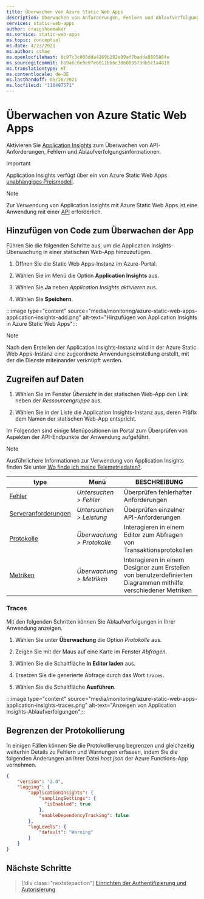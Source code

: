 ```yaml
---
title: Überwachen von Azure Static Web Apps
description: Überwachen von Anforderungen, Fehlern und Ablaufverfolgungsinformationen in Azure Static Web Apps
services: static-web-apps
author: craigshoemaker
ms.service: static-web-apps
ms.topic: conceptual
ms.date: 4/23/2021
ms.author: cshoe
ms.openlocfilehash: 8c97c3c008dda4269b282e89af7badda889588fe
ms.sourcegitcommit: bb9a6c6e9e07e6011bb6c386003573db5c1a4810
ms.translationtype: HT
ms.contentlocale: de-DE
ms.lasthandoff: 05/26/2021
ms.locfileid: "110497571"
---
```

# <a name="monitor-azure-static-web-apps"></a>Überwachen von Azure Static Web Apps

Aktivieren Sie [Application Insights](../azure-monitor/app/app-insights-overview.md) zum Überwachen von API-Anforderungen, Fehlern und Ablaufverfolgungsinformationen.

> [!IMPORTANT]
> Application Insights verfügt über ein von Azure Static Web Apps [unabhängiges Preismodell](https://azure.microsoft.com/pricing/details/monitor).

> [!NOTE]
> Zur Verwendung von Application Insights mit Azure Static Web Apps ist eine Anwendung mit einer [API](./add-api.md) erforderlich.

## <a name="add-monitoring"></a>Hinzufügen von Code zum Überwachen der App

Führen Sie die folgenden Schritte aus, um die Application Insights-Überwachung in einer statischen Web-App hinzuzufügen.

1. Öffnen Sie die Static Web Apps-Instanz im Azure-Portal.

1. Wählen Sie im Menü die Option **Application Insights** aus.

1. Wählen Sie **Ja** neben _Application Insights aktivieren_ aus.

1. Wählen Sie **Speichern**.

:::image type="content" source="media/monitoring/azure-static-web-apps-application-insights-add.png" alt-text="Hinzufügen von Application Insights in Azure Static Web Apps":::

> [!NOTE]
> Nach dem Erstellen der Application Insights-Instanz wird in der Azure Static Web Apps-Instanz eine zugeordnete Anwendungseinstellung erstellt, mit der die Dienste miteinander verknüpft werden.

## <a name="access-data"></a>Zugreifen auf Daten

1. Wählen Sie im Fenster _Übersicht_ in der statischen Web-App den Link neben der _Ressourcengruppe_ aus.

1. Wählen Sie in der Liste die Application Insights-Instanz aus, deren Präfix dem Namen der statischen Web-App entspricht.

Im Folgenden sind einige Menüpositionen im Portal zum Überprüfen von Aspekten der API-Endpunkte der Anwendung aufgeführt.

> [!NOTE]
> Ausführlichere Informationen zur Verwendung von Application Insights finden Sie unter [Wo finde ich meine Telemetriedaten?](../azure-monitor/app/app-insights-overview.md#where-do-i-see-my-telemetry).

| type | Menü | BESCHREIBUNG |
|--- | --- | --- |
| [Fehler](../azure-monitor/app/asp-net-exceptions.md) | _Untersuchen > Fehler_ | Überprüfen fehlerhafter Anforderungen |
| [Serveranforderungen](../azure-monitor/app/tutorial-performance.md) | _Untersuchen > Leistung_ | Überprüfen einzelner API-Anforderungen  |
| [Protokolle](../azure-monitor/app/diagnostic-search.md) | _Überwachung > Protokolle_ | Interagieren in einem Editor zum Abfragen von Transaktionsprotokollen |
| [Metriken](../azure-monitor/essentials/app-insights-metrics.md) | _Überwachung > Metriken_ | Interagieren in einem Designer zum Erstellen von benutzerdefinierten Diagrammen mithilfe verschiedener Metriken |

### <a name="traces"></a>Traces

Mit den folgenden Schritten können Sie Ablaufverfolgungen in Ihrer Anwendung anzeigen.

1. Wählen Sie unter **Überwachung** die Option _Protokolle_ aus.

1. Zeigen Sie mit der Maus auf eine Karte im Fenster _Abfragen_.

1. Wählen Sie die Schaltfläche **In Editor laden** aus.

1. Ersetzen Sie die generierte Abfrage durch das Wort `traces`.

1. Wählen Sie die Schaltfläche **Ausführen**.

:::image type="content" source="media/monitoring/azure-static-web-apps-application-insights-traces.png" alt-text="Anzeigen von Application Insights-Ablaufverfolgungen":::

## <a name="limit-logging"></a>Begrenzen der Protokollierung

In einigen Fällen können Sie die Protokollierung begrenzen und gleichzeitig weiterhin Details zu Fehlern und Warnungen erfassen, indem Sie die folgenden Änderungen an Ihrer Datei _host.json_ der Azure Functions-App vornehmen.

```json
{
    "version": "2.0",
    "logging": {
        "applicationInsights": {
            "samplingSettings": {
              "isEnabled": true
            },
            "enableDependencyTracking": false
        },
        "logLevels": {
            "default": "Warning"
        }
    }
}
```

## <a name="next-steps"></a>Nächste Schritte

> [!div class="nextstepaction"]
> [Einrichten der Authentifizierung und Autorisierung](authentication-authorization.md)
